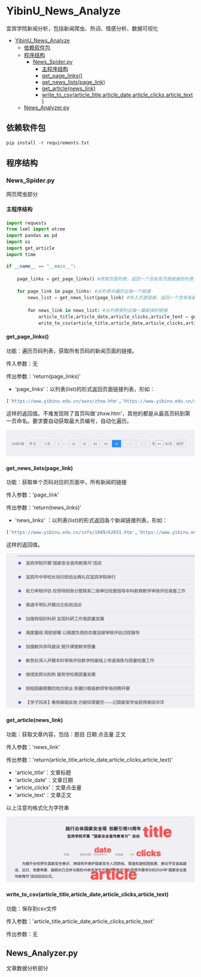 # YibinU_News_Analyze
 宜宾学院新闻分析，包括新闻爬虫、热词、情感分析、数据可视化

- [YibinU\_News\_Analyze](#yibinu_news_analyze)
  - [依赖软件包](#依赖软件包)
  - [程序结构](#程序结构)
    - [News\_Spider.py](#news_spiderpy)
      - [主程序结构](#主程序结构)
      - [get\_page\_links()](#get_page_links)
      - [get\_news\_lists(page\_link)](#get_news_listspage_link)
      - [get\_article(news\_link)](#get_articlenews_link)
      - [write\_to\_csv(article\_title,article\_date,article\_clicks,article\_text)](#write_to_csvarticle_titlearticle_datearticle_clicksarticle_text)
  - [News\_Analyzer.py](#news_analyzerpy)

## 依赖软件包

```python
pip install -r requirements.txt
```

## 程序结构

### News_Spider.py

网页爬虫部分

#### 主程序结构

```python
import requests
from lxml import etree
import pandas as pd  
import os
import get_article 
import time
```

```python
if __name__ == "__main__":

    page_links = get_page_links() #获取页面列表，返回一个含有各页面链接的列表

    for page_link in page_links: #从列表中遍历出每一个链接
        news_list = get_news_list(page_link) #传入页面链接，返回一个含有各新闻链接的列表

        for news_link in news_list: #从列表便利出每一篇新闻的链接
            article_title,article_date,article_clicks,article_text = get_article(news_link) #获取一篇新闻的 题目 日期 点击量 正文 
            write_to_csv(article_title,article_date,article_clicks,article_text)
```

#### get_page_links()

功能：遍历页码列表，获取所有页码的新闻页面的链接。

传入参数：无

传出参数：'return(page_links)'

- 'page_links'：以列表(list)的形式返回页面链接列表，形如：

```python
['https://www.yibinu.edu.cn/xwzx/zhxw.htm','https://www.yibinu.edu.cn/xwzx/zhxw/44.htm','https://www.yibinu.edu.cn/xwzx/zhxw/43.htm']
```

这样的返回值。不难发现除了首页叫做'zhxw.htm'，其他的都是从最高页码到第一页命名。要求要自动获取最大页编号，自动化遍历。

![](readme_src/pages.jpg)

#### get_news_lists(page_link)

功能：获取单个页码对应的页面中，所有新闻的链接

传入参数：'page_link' 

传出参数：'return(news_links)'

- 'news_links' ：以列表(list)的形式返回各个新闻链接列表，形如：
```python
['https://www.yibinu.edu.cn/info/1049/62031.htm','https://www.yibinu.edu.cn/info/1049/62011.htm','https://www.yibinu.edu.cn/info/1049/61941.htm']
```

这样的返回值。

![](readme_src/news_list.jpg)

#### get_article(news_link)

功能：获取文章内容，包括：题目 日期 点击量 正文 

传入参数：'news_link'

传出参数：'return(article_title,article_date,article_clicks,article_text)'

- 'article_title'：文章标题
- 'article_date'：文章日期
- 'article_clicks'：文章点击量
- 'article_text'：文章正文

以上注意均格式化为字符串

![](readme_src/article.jpg)

#### write_to_csv(article_title,article_date,article_clicks,article_text)

功能：保存到csv文件

传入参数：'article_title,article_date,article_clicks,article_text'

传出参数：无

## News_Analyzer.py

文章数据分析部分